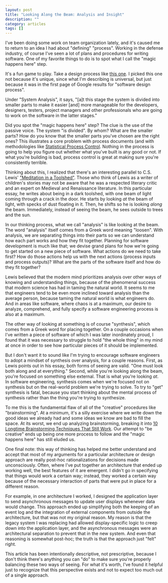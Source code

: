 ```yaml
---
layout: post
title: "Looking Along the Beam: Analysis and Insight"
description: ""
category: articles
tags: []
---
```


I've been doing some work on team organization lately, and
it's caused me to return to an idea I had about "defining"
"process". Working in the defense industry, of course I've
seen a lot of plans and procedures for writing software. One
of my favorite things to do is to spot what I call the "magic
happens here" step.

It's a fun game to play. Take a design process like [this
one][pr]. I picked this one not because it's unique, since what
I'm describing is universal, but just because it was in the
first page of Google results for "software design process".

[pr]:http://www.slideshare.net/RiantSoft123/6-basic-steps-of-software-development-process

Under "System Analysis", it says, "[a]t this stage the system
is divided into smaller parts to make it easier [and] more
manageable for the developers, designers, testers, project
managers and other professionals who are going to work on
the software in the latter stages."

Did you spot the "magic happens here" step? The clue is the
use of the passive voice. The system "is divided". By whom?
What are the smaller parts? How do you know that the smaller
parts you've chosen are the right ones? This illustrates a
core problem with process documents (and with methodologies
like [Statistical Process Control][spc]. Nothing in the
process is going to help you figure out whether what you've
built is any good or not. If what you're building is bad,
process control is great at making sure you're consistently
terrible.

[spc]:https://en.wikipedia.org/wiki/Statistical_process_control

Thinking about this, I realized that there's an
interesting parallel to C.S. Lewis' ["Meditation in a Toolshed"][ts].
Those who think of Lewis as a writer of children's stories may
not be aware that he was a respected literary critic and an
expert on Medieval and Renaissance literature. In this 
particular essay, he writes about being in a dark toolshed, with
one beam of light coming through a crack in the door. He starts
by looking *at* the beam of light, with specks of dust floating
in it. Then, he shifts so he is looking *along* the beam.
Immediately, instead of seeing the beam, he sees outside to
trees and the sun.

In our thinking process, what we call "analysis" is like looking
at the beam. The word "analysis" itself comes from a Greek word
meaning "loosen". With analysis, we are separating things into
their parts so we can understand how each part works and how they
fit together. Planning for software development is much like that;
we devise grand plans for how we're going to get started on a new
piece of software. What actions do we need to take first? How do
those actions help us with the next actions (process inputs and
process outputs)? What are the parts of the software itself and
how do they fit together?

Lewis believed that the modern mind prioritizes analysis
over other ways of knowing and understanding things, because of
the phenomenal success that modern science has had in taming the
natural world. It seems to me that engineers tend to be even
more inclined toward analysis than the average person, because
taming the natural world is what engineers do. And in areas like
software, where chaos is at a maximum, our desire to analyze,
comprehend, and fully specify a software engineering process is also at a
maximum.

The other way of looking at something is of course "synthesis",
which comes from a Greek word for placing together. On a couple
occasions when I've written a piece of software of which I was
later inordinately proud, I found that it was necessary to
struggle to hold "the whole thing" in my mind at once in order
to see how particular pieces of it should be implemented.

But I don't want it to sound like I'm trying to encourage
software engineers to adopt a mindset of synthesis over 
analysis, for a couple reasons. First, as Lewis points out in
his essay, both forms of seeing are valid. "One must look
both along and at everything." Second, while you're looking
along the beam, you're focused on something else external.
That is what you're looking *at*. In software engineering, synthesis
comes when we're focused not on synthesis but on the real-world
problem we're trying to solve. To try to "get" synthesis is fatal,
because you start thinking about the mental process of synthesis
rather than the thing you're trying to synthesize.

To me this is the fundamental flaw of all of the "creative" procedures 
like "brainstorming".  At a minimum, it's a silly exercise where we
write down the good ideas we already had and some ideas we know are
bad to fill the space. At its worst, we end up analyzing brainstorming,
breaking it into [10 Longtime Brainstorming Techniques That
Still Work][bs]. Our attempt to "be creative" ends up being one
more process to follow and the "magic happens here" has still eluded us.

[ts]:https://www.calvin.edu/~pribeiro/DCM-Lewis-2009/Lewis/meditation-in-a-toolshed.pdf
[bs]:http://www.inc.com/john-boitnott/10-longtime-brainstorming-techniques-that-still-work.html

One final note: this way of thinking has helped me better understand
and accept that most of my arguments for a particular architecture
or design approach are really post-hoc rationalizations for decisions
made unconsciously. Often, where I've put together an architecture
that ended up working well, the best features of it are emergent.
I didn't go in specifying that things would work a certain way;
instead, they worked a certain way because of the necessary interaction
of parts that were put in place for a different reason. 

For example, in one architecture I worked, I designed the application layer to
send asynchronous messages to update user displays whenever data would change.
This approach ended up simplifying both the keeping of an event log and the
integration of external components from outside the architecture, but that was
not my original reason. My reason is that the legacy system I was replacing had
allowed display-specific logic to creep down into the application layer, and
the asynchronous messages were an architectural separation to prevent that in
the new system. And even that reasoning is somewhat post-hoc; the truth is that
the approach just "felt" right.

This article has been intentionally descriptive, not prescriptive,
because I don't think there's anything you can "do" to make sure you're
properly balancing these two ways of seeing. For what it's worth, I've
found it helpful just to recognize that this perspective exists and
not to expect too much out of a single approach.

